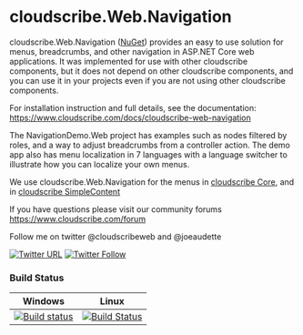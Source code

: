 # cloudscribe.Web.Navigation

cloudscribe.Web.Navigation ([NuGet](http://www.nuget.org/packages/cloudscribe.Web.Navigation)) provides an easy to use solution for menus, breadcrumbs, and other navigation in ASP.NET Core web applications. It was implemented for use with other cloudscribe components, but it does not depend on other cloudscribe components, and you can use it in your projects even if you are not using other cloudscribe components.

For installation instruction and full details, see the documentation: https://www.cloudscribe.com/docs/cloudscribe-web-navigation

The NavigationDemo.Web project has examples such as nodes filtered by roles, and a way to adjust breadcrumbs from a controller action. The demo app also has menu localization in 7 languages with a language switcher to illustrate how you can localize your own menus.

We use cloudscribe.Web.Navigation for the menus in [cloudscribe Core](https://github.com/joeaudette/cloudscribe), and in [cloudscribe SimpleContent](https://github.com/joeaudette/cloudscribe.SimpleContent)

If you have questions please visit our community forums https://www.cloudscribe.com/forum

Follow me on twitter @cloudscribeweb and @joeaudette

[![Twitter URL](https://img.shields.io/twitter/url/http/shields.io.svg?style=social)](https://twitter.com/cloudscribeweb) [![Twitter Follow](https://img.shields.io/twitter/follow/cloudscribeweb.svg?style=social&label=Follow)](https://twitter.com/cloudscribeweb)

### Build Status

| Windows  | Linux |
| ------------- | ------------- |
| [![Build status](https://ci.appveyor.com/api/projects/status/ghcdgoi7hybt8mue?svg=true)](https://ci.appveyor.com/project/joeaudette/cloudscribe-web-navigation)  | [![Build Status](https://travis-ci.org/cloudscribe/cloudscribe.Web.Navigation.svg?branch=master)](https://travis-ci.org/cloudscribe/cloudscribe.Web.Navigation)  |
